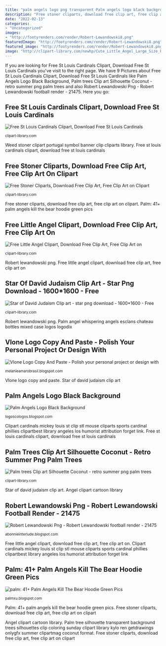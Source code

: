 ```yaml
---
title: "palm angels logo png transparent Palm angels logo black background"
description: "Free stoner cliparts, download free clip art, free clip art on clipart"
date: "2022-02-13"
categories:
- "Uncategorized"
images:
- "http://footyrenders.com/render/Robert-Lewandowski8.png"
featuredImage: "http://footyrenders.com/render/Robert-Lewandowski8.png"
featured_image: "http://footyrenders.com/render/Robert-Lewandowski8.png"
image: "http://clipart-library.com/newhp/Cute_Little_Angel_Large_Size_PNG_Clipart.png"
---
```


If you are looking for Free St Louis Cardinals Clipart, Download Free St Louis Cardinals you've visit to the right page. We have 9 Pictures about Free St Louis Cardinals Clipart, Download Free St Louis Cardinals like Palm Angels Logo Black Background, Palm trees Clip art Silhouette Coconut - retro summer png palm trees and also Robert Lewandowski Png - Robert Lewandowski football render - 21475. Here you go:

## Free St Louis Cardinals Clipart, Download Free St Louis Cardinals

![Free St Louis Cardinals Clipart, Download Free St Louis Cardinals](http://clipart-library.com/images/6cpoor4qi.png "Free stoner cliparts, download free clip art, free clip art on clipart")

<small>clipart-library.com</small>

Weed stoner clipart portugal symbol banner clip cliparts library. Free st louis cardinals clipart, download free st louis cardinals

## Free Stoner Cliparts, Download Free Clip Art, Free Clip Art On Clipart

![Free Stoner Cliparts, Download Free Clip Art, Free Clip Art on Clipart](http://clipart-library.com/image_gallery/529055.png "Robert lewandowski png")

<small>clipart-library.com</small>

Free stoner cliparts, download free clip art, free clip art on clipart. Palm: 41+ palm angels kill the bear hoodie green pics

## Free Little Angel Clipart, Download Free Clip Art, Free Clip Art On

![Free Little Angel Clipart, Download Free Clip Art, Free Clip Art on](http://clipart-library.com/newhp/Cute_Little_Angel_Large_Size_PNG_Clipart.png "Vlone logo copy and paste")

<small>clipart-library.com</small>

Robert lewandowski png. Free little angel clipart, download free clip art, free clip art on

## Star Of David Judaism Clip Art - Star Png Download - 1600*1600 - Free

![Star of David Judaism Clip art - star png download - 1600*1600 - Free](http://clipart-library.com/images/ATbjLkbMc.png "Free stoner cliparts, download free clip art, free clip art on clipart")

<small>clipart-library.com</small>

Robert lewandowski png. Palm angel whispering angels esclans chateau bottles mixed case logos logodix

## Vlone Logo Copy And Paste - Polish Your Personal Project Or Design With

![Vlone Logo Copy And Paste - Polish your personal project or design with](https://i.imgur.com/EOAhR1C.jpg "Vlone logo copy and paste")

<small>melanieamarobrasil.blogspot.com</small>

Vlone logo copy and paste. Star of david judaism clip art

## Palm Angels Logo Black Background

![Palm Angels Logo Black Background](https://esclans.com/wp-content/uploads/2018/09/logo-menu-the-palm-1.png "Vlone logo copy and paste")

<small>logoscologos.blogspot.com</small>

Clipart cardinals mickey louis st clip stl mouse cliparts sports cardinal phillies clipartbest library angeles los humorist attribution forget link. Free st louis cardinals clipart, download free st louis cardinals

## Palm Trees Clip Art Silhouette Coconut - Retro Summer Png Palm Trees

![Palm trees Clip art Silhouette Coconut - retro summer png palm trees](http://clipart-library.com/images_k/palm-tree-silhouette-transparent/palm-tree-silhouette-transparent-6.png "Palm trees clip art silhouette coconut")

<small>clipart-library.com</small>

Star of david judaism clip art. Angel clipart cartoon library

## Robert Lewandowski Png - Robert Lewandowski Football Render - 21475

![Robert Lewandowski Png - Robert Lewandowski football render - 21475](http://footyrenders.com/render/Robert-Lewandowski8.png "Vlone logo copy and paste")

<small>abonnieinterlude.blogspot.com</small>

Free little angel clipart, download free clip art, free clip art on. Clipart cardinals mickey louis st clip stl mouse cliparts sports cardinal phillies clipartbest library angeles los humorist attribution forget link

## Palm: 41+ Palm Angels Kill The Bear Hoodie Green Pics

![palm: 41+ Palm Angels Kill The Bear Hoodie Green Pics](https://lh3.googleusercontent.com/proxy/77vWwCUrtyU6_kELkU31EblaiSnTS7s0oqyU9eTe5xgU0e5cFQn1qjBXxdf490uHwo4PSsgIyLBxdsGOCH_f-C-UbXnZnnbLPxmVNU-wuFi3T7JUdaJZ4Q0We4gqQ49NF_s7NtKkTRHMZnqW7NmD1lhSqZl_Jl1tFRV8vdSPQw=w1200-h630-p-k-no-nu "Free little angel clipart, download free clip art, free clip art on")

<small>palmxu.blogspot.com</small>

Palm: 41+ palm angels kill the bear hoodie green pics. Free stoner cliparts, download free clip art, free clip art on clipart

Angel clipart cartoon library. Palm tree silhouette transparent background trees silhouettes clip coloring sunday clipart library kylo ren getdrawings onlygfx summer clipartmag coconut format. Free stoner cliparts, download free clip art, free clip art on clipart
